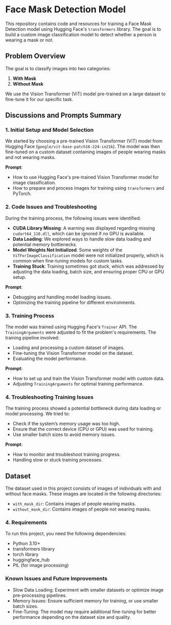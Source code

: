 # Face Mask Detection Model

This repository contains code and resources for training a Face Mask Detection model using Hugging Face's `transformers` library. The goal is to build a custom image classification model to detect whether a person is wearing a mask or not.

## Problem Overview

The goal is to classify images into two categories:
1. **With Mask**
2. **Without Mask**

We use the Vision Transformer (ViT) model pre-trained on a large dataset to fine-tune it for our specific task.

## Discussions and Prompts Summary

### 1. Initial Setup and Model Selection

We started by choosing a pre-trained Vision Transformer (ViT) model from Hugging Face (`google/vit-base-patch16-224-in21k`). The model was then fine-tuned on a custom dataset containing images of people wearing masks and not wearing masks. 

**Prompt**:  
- How to use Hugging Face's pre-trained Vision Transformer model for image classification.
- How to prepare and process images for training using `transformers` and PyTorch.

### 2. Code Issues and Troubleshooting

During the training process, the following issues were identified:
- **CUDA Library Missing**: A warning was displayed regarding missing `cudart64_110.dll`, which can be ignored if no GPU is available.
- **Data Loading**: We explored ways to handle slow data loading and potential memory bottlenecks.
- **Model Weights Not Initialized**: Some weights of the `ViTForImageClassification` model were not initialized properly, which is common when fine-tuning models for custom tasks.
- **Training Stuck**: Training sometimes got stuck, which was addressed by adjusting the data loading, batch size, and ensuring proper CPU or GPU setup.

**Prompt**:  
- Debugging and handling model loading issues.
- Optimizing the training pipeline for different environments.

### 3. Training Process

The model was trained using Hugging Face's `Trainer` API. The `TrainingArguments` were adjusted to fit the problem's requirements. The training pipeline involved:
- Loading and processing a custom dataset of images.
- Fine-tuning the Vision Transformer model on the dataset.
- Evaluating the model performance.

**Prompt**:  
- How to set up and train the Vision Transformer model with custom data.
- Adjusting `TrainingArguments` for optimal training performance.

### 4. Troubleshooting Training Issues

The training process showed a potential bottleneck during data loading or model processing. We tried to:
- Check if the system’s memory usage was too high.
- Ensure that the correct device (CPU or GPU) was used for training.
- Use smaller batch sizes to avoid memory issues.

**Prompt**:  
- How to monitor and troubleshoot training progress.
- Handling slow or stuck training processes.

## Dataset

The dataset used in this project consists of images of individuals with and without face masks. These images are located in the following directories:
- `with_mask_dir`: Contains images of people wearing masks.
- `without_mask_dir`: Contains images of people not wearing masks.

### 4. Requirements

To run this project, you need the following dependencies:

- Python 3.10+
- transformers library
- torch library
- huggingface_hub
- PIL (for image processing)

### Known Issues and Future Improvements
- Slow Data Loading: Experiment with smaller datasets or optimize image pre-processing pipelines.
- Memory Issues: Ensure sufficient memory for training, or use smaller batch sizes.
- Fine-Tuning: The model may require additional fine-tuning for better performance depending on the dataset size and quality.
